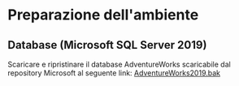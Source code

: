 # Preparazione dell'ambiente

## Database (Microsoft SQL Server 2019)

Scaricare e ripristinare il database AdventureWorks scaricabile dal repository Microsoft al seguente link:
[AdventureWorks2019.bak](https://github.com/microsoft/sql-server-samples/releases/download/adventureworks/AdventureWorks2019.bak)
